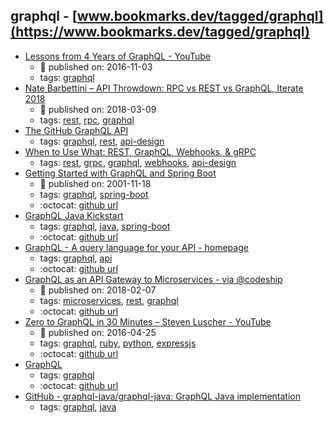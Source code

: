 graphql - [www.bookmarks.dev/tagged/graphql](https://www.bookmarks.dev/tagged/graphql)
---
* [Lessons from 4 Years of GraphQL - YouTube](https://www.youtube.com/watch?v=zVNrqo9XGOs)
    * :calendar: published on: 2016-11-03
    * tags: [graphql](../tagged/graphql.md)
* [Nate Barbettini – API Throwdown: RPC vs REST vs GraphQL, Iterate 2018](https://www.youtube.com/watch?v=IvsANO0qZEg)
    * :calendar: published on: 2018-03-09
    * tags: [rest](../tagged/rest.md), [rpc](../tagged/rpc.md), [graphql](../tagged/graphql.md)
* [The GitHub GraphQL API](https://githubengineering.com/the-github-graphql-api/)
    * tags: [graphql](../tagged/graphql.md), [rest](../tagged/rest.md), [api-design](../tagged/api-design.md)
* [When to Use What: REST, GraphQL, Webhooks, & gRPC](https://nordicapis.com/when-to-use-what-rest-graphql-webhooks-grpc/)
    * tags: [rest](../tagged/rest.md), [grpc](../tagged/grpc.md), [graphql](../tagged/graphql.md), [webhooks](../tagged/webhooks.md), [api-design](../tagged/api-design.md)
* [Getting Started with GraphQL and Spring Boot](https://www.baeldung.com/spring-graphql)
    * :calendar: published on: 2001-11-18
    * tags: [graphql](../tagged/graphql.md), [spring-boot](../tagged/spring-boot.md)
    * :octocat: [github url](https://github.com/eugenp/tutorials/tree/master/spring-boot)
* [GraphQL Java Kickstart](https://www.graphql-java-kickstart.com/)
    * tags: [graphql](../tagged/graphql.md), [java](../tagged/java.md), [spring-boot](../tagged/spring-boot.md)
    * :octocat: [github url](https://github.com/graphql-java-kickstart)
* [GraphQL - A query language for your API - homepage](https://graphql.org/)
    * tags: [graphql](../tagged/graphql.md), [api](../tagged/api.md)
    * :octocat: [github url](https://graphql.org/code/)
* [GraphQL as an API Gateway to Microservices - via @codeship](https://blog.codeship.com/graphql-as-an-api-gateway-to-micro-services/)
    * :calendar: published on: 2018-02-07
    * tags: [microservices](../tagged/microservices.md), [rest](../tagged/rest.md), [graphql](../tagged/graphql.md)
    * :octocat: [github url](https://github.com/fireproofsocks/graphql-example)
* [Zero to GraphQL in 30 Minutes – Steven Luscher - YouTube](https://www.youtube.com/watch?v=UBGzsb2UkeY)
    * :calendar: published on: 2016-04-25
    * tags: [graphql](../tagged/graphql.md), [ruby](../tagged/ruby.md), [python](../tagged/python.md), [expressjs](../tagged/expressjs.md)
    * :octocat: [github url](https://github.com/steveluscher/zero-to-graphql)
* [GraphQL](http://facebook.github.io/graphql/)
    * tags: [graphql](../tagged/graphql.md)
    * :octocat: [github url](https://github.com/facebook/graphql)
* [GitHub - graphql-java/graphql-java: GraphQL Java implementation](https://github.com/graphql-java/graphql-java)
    * tags: [graphql](../tagged/graphql.md), [java](../tagged/java.md)
